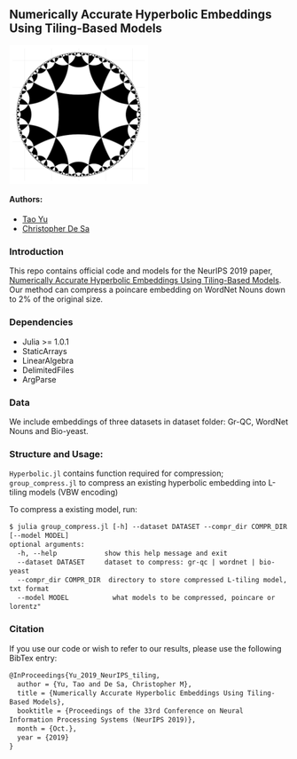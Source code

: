 ## Numerically Accurate Hyperbolic Embeddings Using Tiling-Based Models

<img align="center" src="H266.png" width="250px" />

#### Authors:
* [Tao Yu](http://www.cs.cornell.edu/~tyu/)
* [Christopher De Sa](http://www.cs.cornell.edu/~cdesa/)

### Introduction
This repo contains official code and models for the NeurIPS 2019 paper,
[Numerically Accurate Hyperbolic Embeddings Using Tiling-Based Models]().
Our method can compress a poincare embedding on WordNet Nouns down to 2% of the original size.


### Dependencies
* Julia >= 1.0.1
* StaticArrays
* LinearAlgebra
* DelimitedFiles
* ArgParse

### Data
We include embeddings of three datasets in dataset folder: Gr-QC, WordNet Nouns and Bio-yeast.

### Structure and Usage:
`Hyperbolic.jl` contains function required for compression;
`group_compress.jl` to compress an existing hyperbolic embedding into L-tiling models (VBW encoding)

To compress a existing model, run:
```
$ julia group_compress.jl [-h] --dataset DATASET --compr_dir COMPR_DIR [--model MODEL]
optional arguments:
  -h, --help            show this help message and exit
  --dataset DATASET     dataset to compress: gr-qc | wordnet | bio-yeast
  --compr_dir COMPR_DIR  directory to store compressed L-tiling model, txt format
  --model MODEL           what models to be compressed, poincare or lorentz"
```

### Citation
If you use our code or wish to refer to our results, please use the following BibTex entry:
```
@InProceedings{Yu_2019_NeurIPS_tiling,
  author = {Yu, Tao and De Sa, Christopher M},
  title = {Numerically Accurate Hyperbolic Embeddings Using Tiling-Based Models},
  booktitle = {Proceedings of the 33rd Conference on Neural Information Processing Systems (NeurIPS 2019)},
  month = {Oct.},
  year = {2019}
}
```
